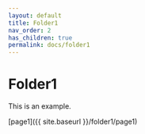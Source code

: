 ```yaml
---
layout: default
title: Folder1
nav_order: 2
has_children: true
permalink: docs/folder1
---
```


# Folder1

This is an example.

[page1]({{ site.baseurl }}/folder1/page1)
